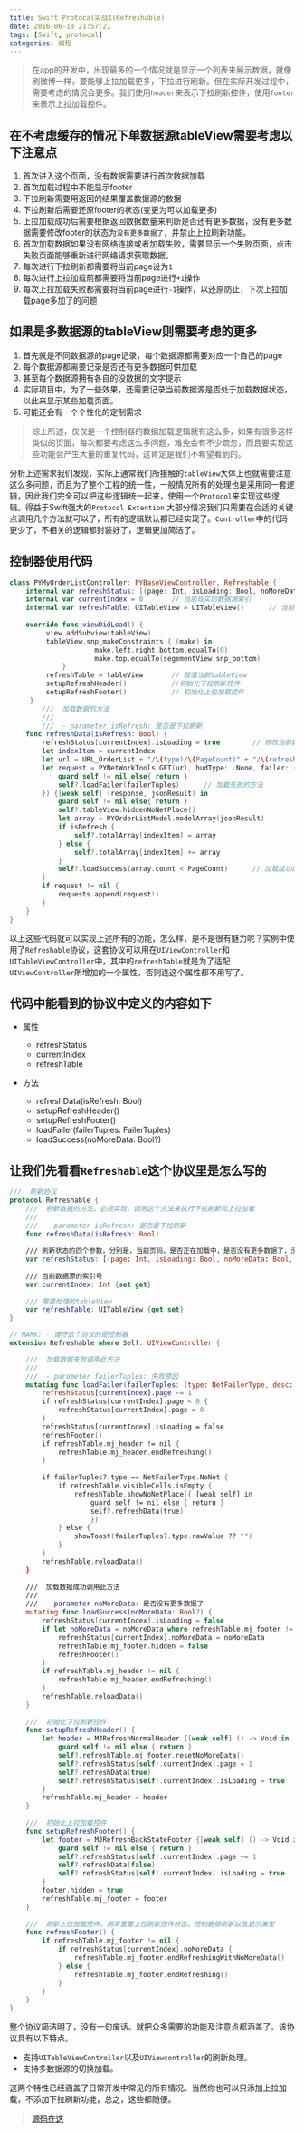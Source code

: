 ```yaml
---
title: Swift Protocal实战1(Refreshable)
date: 2016-06-18 21:57:21
tags: [Swift, protocal]
categories: 编程
---
```

> 在app的开发中，出现最多的一个情况就是显示一个列表来展示数据，就像刷微博一样，要能够上拉加载更多，下拉进行刷新。但在实际开发过程中，需要考虑的情况会更多。我们使用`header`来表示下拉刷新控件，使用`footer`来表示上拉加载控件。

## 在不考虑缓存的情况下单数据源tableView需要考虑以下注意点
1. 首次进入这个页面，没有数据需要进行首次数据加载
2. 首次加载过程中不能显示footer
3. 下拉刷新需要用返回的结果覆盖数据源的数据
4. 下拉刷新后需要还原footer的状态(变更为可以加载更多)
5. 上拉加载成功后需要根据返回数据数量来判断是否还有更多数据，没有更多数据需要修改footer的状态为`没有更多数据了`，并禁止上拉刷新功能。
6. 首次加载数据如果没有网络连接或者加载失败，需要显示一个失败页面，点击失败页面能够重新进行网络请求获取数据。
7. 每次进行下拉刷新都需要将当前page设为`1`
8. 每次进行上拉加载前都需要将当前page进行`+1`操作
9. 每次上拉加载失败都需要将当前page进行`-1`操作，以还原防止，下次上拉加载page多加了的问题

## 如果是多数据源的tableView则需要考虑的更多
1. 首先就是不同数据源的page记录，每个数据源都需要对应一个自己的page
2. 每个数据源都需要记录是否还有更多数据可供加载
3. 甚至每个数据源拥有各自的没数据的文字提示
4. 实际项目中，为了一些效果，还需要记录当前数据源是否处于加载数据状态，以此来显示某些加载页面。
5. 可能还会有一个个性化的定制需求

> 综上所述，仅仅是一个控制器的数据加载逻辑就有这么多，如果有很多这样类似的页面，每次都要考虑这么多问题，难免会有不少疏忽，而且要实现这些功能会产生大量的重复代码，这肯定是我们不希望看到的。

分析上述需求我们发现，实际上通常我们所接触的`tableView`大体上也就需要注意这么多问题，而且为了整个工程的统一性，一般情况所有的处理也是采用同一套逻辑，因此我们完全可以把这些逻辑统一起来，使用一个`Protocol`来实现这些逻辑。得益于Swift强大的`Protocol Extention` 大部分情况我们只需要在合适的关键点调用几个方法就可以了，所有的逻辑默认都已经实现了。`Controller`中的代码更少了，不相关的逻辑都封装好了，逻辑更加简洁了。

## 控制器使用代码

```Swift
class PYMyOrderListController: PYBaseViewController, Refreshable {
    internal var refreshStatus: [(page: Int, isLoading: Bool, noMoreData: Bool, noMoreTitle: String)] = [(1,false,false,"没有更多订单了")]     // 定义每个数据源需要的四个属性，分别是当前页码，是否被正在加载中，是否没有更多数据可供加载了。没有数据可供加载的footer文字
    internal var currentIndex = 0       // 当前现实的数据源索引
    internal var refreshTable: UITableView = UITableView()      // 当前tableView
   
    override func viewDidLoad() {
         view.addSubview(tableView)
         tableView.snp_makeConstraints { (make) in
                     make.left.right.bottom.equalTo(0)
                     make.top.equalTo(segementView.snp_bottom)
             }
         refreshTable = tableView       // 赋值当前tableView
         setupRefreshHeader()           //初始化下拉刷新控件
         setupRefreshFooter()           // 初始化上拉加载控件
     }    
        ///  加载数据的方法
        ///
        ///  - parameter isRefresh: 是否是下拉刷新
    func refreshData(isRefresh: Bool) {    
        refreshStatus[currentIndex].isLoading = true        // 修改当前数据源的加载状态为正在加载
        let indexItem = currentIndex
        let url = URL_OrderList + "/\(type)/\(PageCount)" + "/\(refreshStatus[currentIndex].page).json"
        let request = PYNetWorkTools.GET(url, hudType: .None, failer: { [weak self] (failerTuples) in
            guard self != nil else{ return }
            self?.loadFailer(failerTuples)      // 加载失败的方法
        }) {[weak self] (response, jsonResult) in
            guard self != nil else{ return }
            self?.tableView.hiddenNoNetPlace()
            let array = PYOrderListModel.modelArray(jsonResult)
            if isRefresh {
                self?.totalArray[indexItem] = array
            } else {
                self?.totalArray[indexItem] += array
            }
            self?.loadSuccess(array.count < PageCount)      // 加载成功的方法，并传递一个是否还有更多数据的返回值
        }
        if request != nil {
            requests.append(request!)
        }
    }
}    
```

以上这些代码就可以实现上述所有的功能，怎么样，是不是很有魅力呢？实例中使用了`Refreshable`协议，这套协议可以用在`UIViewController`和`UITableViewController`中，其中的`refreshTable`就是为了适配`UIViewController`所增加的一个属性，否则连这个属性都不用写了。

## 代码中能看到的协议中定义的内容如下
- 属性
    - refreshStatus
    - currentInidex
    - refreshTable

- 方法
    - refreshData(isRefresh: Bool)
    - setupRefreshHeader()
    - setupRefreshFooter()
    - loadFailer(failerTuples: FailerTuples)
    - loadSuccess(noMoreData: Bool?)

## 让我们先看看`Refreshable`这个协议里是怎么写的

```Swift
///  刷新协议
protocol Refreshable {
    ///  刷新数据的方法，必须实现，调用这个方法来执行下拉刷新和上拉加载
    ///
    ///  - parameter isRefresh: 是否是下拉刷新
    func refreshData(isRefresh: Bool)
    
    /// 刷新状态的四个参数，分别是，当前页码，是否正在加载中，是否没有更多数据了，没有更多数据的footer显示文字
    var refreshStatus: [(page: Int, isLoading: Bool, noMoreData: Bool, noMoreTitle: String)] {set get}
    
    /// 当前数据源的索引号
    var currentIndex: Int {set get}
    
    /// 需要处理的tableView
    var refreshTable: UITableView {get set}
}

// MARK: - 遵守这个协议的是控制器
extension Refreshable where Self: UIViewController {

    ///  加载数据失败调用此方法
    ///
    ///  - parameter failerTuples: 失败原因
    mutating func loadFailer(failerTuples: (type: NetFailerType, desc: String?)?) {
        refreshStatus[currentIndex].page -= 1
        if refreshStatus[currentIndex].page < 0 {
            refreshStatus[currentIndex].page = 0
        }
        refreshStatus[currentIndex].isLoading = false
        refreshFooter()
        if refreshTable.mj_header != nil {
            refreshTable.mj_header.endRefreshing()
        }
        
        if failerTuples?.type == NetFailerType.NoNet {
            if refreshTable.visibleCells.isEmpty {
                refreshTable.showNoNetPlace({ [weak self] in
                    guard self != nil else { return }
                    self?.refreshData(true)
                    })
            } else {
                showToast(failerTuples?.type.rawValue ?? "")
            }
        }
        refreshTable.reloadData()
    }
    
    ///  加载数据成功调用此方法
    ///
    ///  - parameter noMoreData: 是否没有更多数据了
    mutating func loadSuccess(noMoreData: Bool?) {
        refreshStatus[currentIndex].isLoading = false
        if let noMoreData = noMoreData where refreshTable.mj_footer != nil {
            refreshStatus[currentIndex].noMoreData = noMoreData
            refreshTable.mj_footer.hidden = false
            refreshFooter()
        }
        if refreshTable.mj_header != nil {
            refreshTable.mj_header.endRefreshing()
        }
        refreshTable.reloadData()
    }
    
    ///  初始化下拉刷新控件
    func setupRefreshHeader() {
        let header = MJRefreshNormalHeader {[weak self] () -> Void in
            guard self != nil else { return }
            self?.refreshTable.mj_footer.resetNoMoreData()
            self?.refreshStatus[self!.currentIndex].page = 1
            self?.refreshData(true)
            self?.refreshStatus[self!.currentIndex].isLoading = true
        }
        refreshTable.mj_header = header
    }
    
    ///  初始化上拉加载控件
    func setupRefreshFooter() {
        let footer = MJRefreshBackStateFooter {[weak self] () -> Void in
            guard self != nil else { return }
            self?.refreshStatus[self!.currentIndex].page += 1
            self?.refreshData(false)
            self?.refreshStatus[self!.currentIndex].isLoading = true
        }
        footer.hidden = true
        refreshTable.mj_footer = footer
    }
    
    ///  刷新上拉加载控件，用来重置上拉刷新控件状态，控制能够刷新以及显示类型
    func refreshFooter() {
        if refreshTable.mj_footer != nil {
            if refreshStatus[currentIndex].noMoreData {
                refreshTable.mj_footer.endRefreshingWithNoMoreData()
            } else {
                refreshTable.mj_footer.endRefreshing()
            }
        }
    }
}
```
整个协议简洁明了，没有一句废话。就把众多需要的功能及注意点都涵盖了。该协议具有以下特点。

- 支持`UITableViewController`以及`UIViewcontroller`的刷新处理。
- 支持多数据源的切换加载。

这两个特性已经涵盖了日常开发中常见的所有情况。当然你也可以只添加上拉加载，不添加下拉刷新功能，总之，这些都随便。
> [源码在这](https://github.com/GeekerHua/Refreshable)


